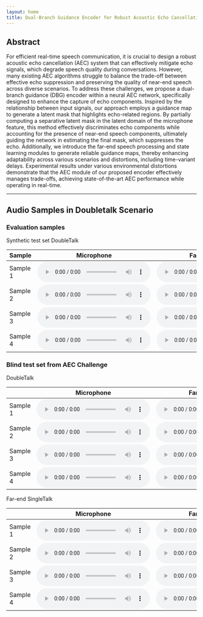 ```yaml
---
layout: home
title: Dual-Branch Guidance Encoder for Robust Acoustic Echo Cancellation
---
```


## Abstract
For efficient real-time speech communication, it is crucial to design a robust acoustic echo cancellation (AEC) system that can effectively mitigate echo signals, which degrade speech quality during conversations. 
However, many existing AEC algorithms struggle to balance the trade-off between effective echo suppression and preserving the quality of near-end speech across diverse scenarios. 
To address these challenges, we propose a dual-branch guidance (DBG) encoder within a neural AEC network, specifically designed to enhance the capture of echo components.
Inspired by the relationship between input signals, our approach employs a guidance map to generate a latent mask that highlights echo-related regions.
By partially computing a separative latent mask in the latent domain of the microphone feature, this method effectively discriminates echo components while accounting for the presence of near-end speech components, ultimately guiding the network in estimating the final mask, which suppresses the echo.
Additionally, we introduce the far-end speech processing and state learning modules to generate reliable guidance maps, thereby enhancing adaptability across various scenarios and distortions, including time-variant delays.
Experimental results under various environmental distortions demonstrate that the AEC module of our proposed encoder effectively manages trade-offs, achieving state-of-the-art AEC performance while operating in real-time.

-----

## Audio Samples in Doubletalk Scenario

### Evaluation samples
Synthetic test set DoubleTalk

<table>
  <thead>
    <tr>
      <th>Sample</th>
      <th>Microphone</th>
      <th>Far-end speech</th>
      <th>Ground-Truth</th>
      <th>DTLN</th>
      <th>FTLSTM</th>
      <th>Proposed</th>
    </tr>
  </thead>
  <tbody>
    <tr>
      <td>Sample 1</td>
      <td><audio controls  src="assets/samples/mic_syn_babble_ser_-6db_00085.wav" type="audio/wav"> </audio></td>
      <td><audio controls  src="assets/samples/farend_syn_00085.wav" type="audio/wav"> </audio></td>
      <td><audio controls  src="assets/samples/nearend_babble_ser_-6db_00085.wav" type="audio/wav"> </audio></td>
      <td><audio controls  src="assets/samples/dtln_syn_babble_00085_babble_10dB.wav" type="audio/wav"> </audio></td>
      <td><audio controls  src="assets/samples/ftlstm_syn_babble_00085_babble_10dB.wav" type="audio/wav"> </audio></td>
      <td><audio controls  src="assets/samples/ours_syn_babble_00085_babble_10dB.wav" type="audio/wav"> </audio></td>
    </tr>
      <tr>
      <td>Sample 2</td>
      <td><audio controls  src="assets/samples/mic_syn_real_ser_-6db_00127.wav"> </audio></td>
      <td><audio controls  src="assets/samples/farend_syn_00127.wav"> </audio></td>
      <td><audio controls  src="assets/samples/nearend_real_ser_-6db_00127.wav"> </audio></td>
      <td><audio controls  src="assets/samples/dtln_syn_real_00127_None_20dB.wav"> </audio></td>
      <td><audio controls  src="assets/samples/ftlstm_syn_real_00127_None_20dB.wav"> </audio></td>
      <td><audio controls  src="assets/samples/ours_syn_real_00127_None_20dB.wav"> </audio></td>
      </tr>
    <tr>
      <td>Sample 3</td>
      <td><audio controls  src="assets/samples/mic_syn_real_ser_-6db_00321.wav"> </audio></td>
      <td><audio controls  src="assets/samples/farend_real_00321.wav"> </audio></td>
      <td><audio controls  src="assets/samples/nearend_real_ser_-6db_00321.wav"> </audio></td>
      <td><audio controls  src="assets/samples/dtln_syn_real_00321_None_10dB.wav"> </audio></td>
      <td><audio controls  src="assets/samples/ftlstm_syn_real_00321_None_10dB.wav"> </audio></td>
      <td><audio controls  src="assets/samples/ours_syn_real_00321_None_10dB.wav"> </audio></td>
      </tr>
    <tr>
      <td>Sample 4</td>
      <td><audio controls  src="assets/samples/mic_syn_white_ser_-6db_00171.wav"> </audio></td>
      <td><audio controls  src="assets/samples/farend_syn_00171.wav"> </audio></td>
      <td><audio controls  src="assets/samples/nearend_white_ser_-6db_00171.wav"> </audio></td>
      <td><audio controls  src="assets/samples/dtln_syn_white_00171_white_20dB.wav"> </audio></td>
      <td><audio controls  src="assets/samples/ftlstm_syn_white_00171_white_20dB.wav"> </audio></td>
      <td><audio controls  src="assets/samples/ours_syn_white_00171_white_20dB.wav"> </audio></td>
    </tr>
    
  </tbody>
</table>

### Blind test set from AEC Challenge
DoubleTalk

<table>
  <thead>
    <tr>
      <th> </th>
      <th>Microphone</th>
      <th>Far-end speech</th>
      <th>DTLN</th>
      <th>NKF-AEC</th>
      <th>Proposed</th>
    </tr>
  </thead>
  <tbody>
    <tr>
      <td>Sample 1</td>
      <td><audio controls  src="assets/samples/blind_input_hvY1v0viv0yMdAXKa2y1aw_doubletalk_with_movement_mic.wav"> </audio></td>
      <td><audio controls  src="assets/samples/blind_input_hvY1v0viv0yMdAXKa2y1aw_doubletalk_with_movement_farend.wav"> </audio></td>
      <td><audio controls  src="assets/samples/blind_dtln_hvY1v0viv0yMdAXKa2y1aw_doubletalk_with_movement_mic.wav"> </audio></td>
      <td><audio controls  src="assets/samples/blind_nkfaec_hvY1v0viv0yMdAXKa2y1aw_doubletalk_with_movement_mic.wav"> </audio></td>
      <td><audio controls  src="assets/samples/blind_ours_hvY1v0viv0yMdAXKa2y1aw_doubletalk_with_movement_mic.wav"> </audio></td>
    </tr>
      <tr>
      <td>Sample 2</td>
      <td><audio controls  src="assets/samples/blind_input_Lsa5WpwTpUeb7C9dc9RXuQ_doubletalk_mic.wav"> </audio></td>
      <td><audio controls  src="assets/samples/blind_input_Lsa5WpwTpUeb7C9dc9RXuQ_doubletalk_farend.wav"> </audio></td>
      <td><audio controls  src="assets/samples/blind_dtln_Lsa5WpwTpUeb7C9dc9RXuQ_doubletalk_with_movement_mic.wav"> </audio></td>
      <td><audio controls  src="assets/samples/blind_nkfaec_Lsa5WpwTpUeb7C9dc9RXuQ_doubletalk_with_movement_mic.wav"> </audio></td>
      <td><audio controls  src="assets/samples/blind_ours_Lsa5WpwTpUeb7C9dc9RXuQ_doubletalk_with_movement_mic.wav"> </audio></td>
      </tr>
    <tr>
      <td>Sample 3</td>
      <td><audio controls  src="assets/samples/blind_input_nlSSRl4k50Gq2mIRYlMBCg_doubletalk_with_movement_mic.wav"> </audio></td>
      <td><audio controls  src="assets/samples/blind_input_nlSSRl4k50Gq2mIRYlMBCg_doubletalk_with_movement_farend.wav"> </audio></td>
      <td><audio controls  src="assets/samples/blind_dtln_nlSSRl4k50Gq2mIRYlMBCg_doubletalk_with_movement_mic.wav"> </audio></td>
      <td><audio controls  src="assets/samples/blind_nkfaec_nlSSRl4k50Gq2mIRYlMBCg_doubletalk_with_movement_mic.wav"> </audio></td>
      <td><audio controls  src="assets/samples/blind_ours_nlSSRl4k50Gq2mIRYlMBCg_doubletalk_with_movement_mic.wav"> </audio></td>
      </tr>
    <tr>
      <td>Sample 4</td>
      <td><audio controls  src="assets/samples/blind_input_TGZ5Wq0SCUCOXPsfee3uMQ_doubletalk_with_movement_mic.wav"> </audio></td>
      <td><audio controls  src="assets/samples/blind_input_TGZ5Wq0SCUCOXPsfee3uMQ_doubletalk_with_movement_farend.wav"> </audio></td>
      <td><audio controls  src="assets/samples/blind_dtln_TGZ5Wq0SCUCOXPsfee3uMQ_doubletalk_with_movement_mic.wav"> </audio></td>
      <td><audio controls  src="assets/samples/blind_nkfaec_TGZ5Wq0SCUCOXPsfee3uMQ_doubletalk_with_movement_mic.wav"> </audio></td>
      <td><audio controls  src="assets/samples/blind_ours_TGZ5Wq0SCUCOXPsfee3uMQ_doubletalk_with_movement_mic.wav"> </audio></td>
    </tr>
    
  </tbody>
</table>


Far-end SingleTalk

<table>
  <thead>
    <tr>
      <th> </th>
      <th>Microphone</th>
      <th>Far-end speech</th>
      <th>DTLN</th>
      <th>NKF-AEC</th>
      <th>Proposed</th>
    </tr>
  </thead>
  <tbody>
    <tr>
      <td>Sample 1</td>
      <td><audio controls  src="assets/samples/blind_input_JtodX3Ug6Eu5TYu0HN5IOw_farend_singletalk_mic.wav"> </audio></td>
      <td><audio controls  src="assets/samples/blind_input_JtodX3Ug6Eu5TYu0HN5IOw_farend_singletalk_farend.wav"> </audio></td>
      <td><audio controls  src="assets/samples/blind_dtln_JtodX3Ug6Eu5TYu0HN5IOw_farend_singletalk_mic.wav"> </audio></td>
      <td><audio controls  src="assets/samples/blind_nkfaec_JtodX3Ug6Eu5TYu0HN5IOw_farend_singletalk_mic.wav"> </audio></td>
      <td><audio controls  src="assets/samples/blind_ours_JtodX3Ug6Eu5TYu0HN5IOw_farend_singletalk_mic.wav"> </audio></td>
    </tr>
      <tr>
      <td>Sample 2</td>
      <td><audio controls  src="assets/samples/blind_input_KOy0eftktkuJf180xtXudg_farend_singletalk_mic.wav"> </audio></td>
      <td><audio controls  src="assets/samples/blind_input_KOy0eftktkuJf180xtXudg_farend_singletalk_farend.wav"> </audio></td>
      <td><audio controls  src="assets/samples/blind_dtln_KOy0eftktkuJf180xtXudg_farend_singletalk_mic.wav"> </audio></td>
      <td><audio controls  src="assets/samples/blind_nkfaec_KOy0eftktkuJf180xtXudg_farend_singletalk_mic.wav"> </audio></td>
      <td><audio controls  src="assets/samples/blind_ours_KOy0eftktkuJf180xtXudg_farend_singletalk_mic.wav"> </audio></td>
      </tr>
    <tr>
      <td>Sample 3</td>
      <td><audio controls  src="assets/samples/blind_input_mXuYaMbcZka0TpdHDdTlWA_farend_singletalk_with_movement__mic.wav"> </audio></td>
      <td><audio controls  src="assets/samples/blind_input_mXuYaMbcZka0TpdHDdTlWA_farend_singletalk_with_movement__farend.wav"> </audio></td>
      <td><audio controls  src="assets/samples/blind_dtln_mXuYaMbcZka0TpdHDdTlWA_farend_singletalk_with_movement__mic.wav"> </audio></td>
      <td><audio controls  src="assets/samples/blind_nkfaec_mXuYaMbcZka0TpdHDdTlWA_farend_singletalk_with_movement__mic.wav"> </audio></td>
      <td><audio controls  src="assets/samples/blind_ours_mXuYaMbcZka0TpdHDdTlWA_farend_singletalk_with_movement__mic.wav"> </audio></td>
      </tr>
    <tr>
      <td>Sample 4</td>
      <td><audio controls  src="assets/samples/blind_input_Uc4dmejgWUCTvn0XZbMTBw_farend_singletalk_with_movement_mic.wav"> </audio></td>
      <td><audio controls  src="assets/samples/blind_input_Uc4dmejgWUCTvn0XZbMTBw_farend_singletalk_with_movement__farend.wav"> </audio></td>
      <td><audio controls  src="assets/samples/blind_dtln_Uc4dmejgWUCTvn0XZbMTBw_farend_singletalk_with_movement__mic.wav"> </audio></td>
      <td><audio controls  src="assets/samples/blind_nkfaec_Uc4dmejgWUCTvn0XZbMTBw_farend_singletalk_with_movement__mic.wav"> </audio></td>
      <td><audio controls  src="assets/samples/blind_ours_Uc4dmejgWUCTvn0XZbMTBw_farend_singletalk_with_movement__mic.wav"> </audio></td>
    </tr>
    
  </tbody>
</table>
